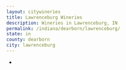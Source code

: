 ```yaml
---
layout: citywineries
title: Lawrenceburg Wineries
description: Wineries in Lawrenceburg, IN
permalink: /indiana/dearborn/lawrenceburg/
state: in
county: dearborn
city: lawrenceburg
---
```

-
